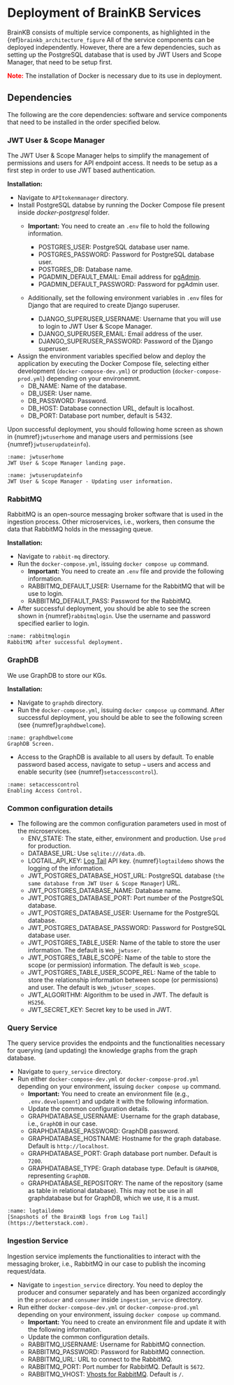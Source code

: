 # Deployment of BrainKB Services

BrainKB consists of multiple service components, as highlighted in the {ref}`brainkb_architecture_figure` All of the service components can be deployed independently. However, there are a few dependencies, such as setting up the PostgreSQL database that is used by JWT Users and Scope Manager, that need to be setup first. 

<b style="color:red;">Note:</b> The installation of Docker is necessary due to its use in deployment.


## Dependencies 

The following are the core dependencies: software and service components that need to be installed in the order specified below.

### JWT User & Scope Manager
The JWT User & Scope Manager helps to simplify the management of permissions and users for API endpoint access. It needs to be setup as a first step in order to use JWT based authentication. 

**Installation:**
- Navigate to `APItokenmanager` directory.
- Install PostgreSQL databse by running the Docker Compose file present inside _docker-postgresql_ folder.
	- **Important:** You need to create an `.env` file to hold the following information.

		- POSTGRES_USER: PostgreSQL database user name.
		- POSTGRES_PASSWORD: Password for PostgreSQL database user.
		- POSTGRES_DB: Database name.
		- PGADMIN_DEFAULT_EMAIL: Email address for [pgAdmin](https://www.pgadmin.org).  
		- PGADMIN_DEFAULT_PASSWORD: Password for pgAdmin user.
	- Additionally, set the following environment variables in `.env` files for Django that are required to create Django superuser.
		- DJANGO_SUPERUSER_USERNAME: Username that you will use to login to JWT User & Scope Manager.
		- DJANGO_SUPERUSER_EMAIL: Email address of the user.
		- DJANGO_SUPERUSER_PASSWORD: Password of the Django superuser.
- Assign the environment variables specified below and deploy the application by executing the Docker Compose file, selecting either development (`docker-compose-dev.yml`) or production (`docker-compose-prod.yml`) depending on your environemnt.
	- DB_NAME: Name of the database.
	- DB_USER: User name.
	- DB_PASSWORD: Password.
	- DB_HOST: Database connection URL, default is localhost.
	- DB_PORT: Database port number, default is 5432.

Upon successful deployment, you should following home screen as shown in {numref}`jwtuserhome` and manage users and permissions (see {numref}`jwtuserupdateinfo`).

```{figure} jwtuserhome.png
:name: jwtuserhome
JWT User & Scope Manager landing page.
```

```{figure} jwtuserupdateinfo.png
:name: jwtuserupdateinfo
JWT User & Scope Manager - Updating user information.
```

### RabbitMQ
RabbitMQ is an open-source messaging broker software that is used in the ingestion process. Other microservices, i.e., workers, then consume the data that RabbitMQ holds in the messaging queue. 

**Installation:**
- Navigate to `rabbit-mq` directory.
- Run the `docker-compose.yml`, issuing `docker compose up` command.
	- **Important:** You need to create an `.env` file and provide the following information.
	- RABBITMQ_DEFAULT_USER: Username for the RabbitMQ that will be use to login.
	- RABBITMQ_DEFAULT_PASS: Password for the RabbitMQ.
- After successful deployment, you should be able to see the screen shown in {numref}`rabbitmqlogin`. Use the username and password specified earlier to login. 
```{figure} rabbitmqlogin.png
:name: rabbitmqlogin
RabbitMQ after successful deployment.
``` 
### GraphDB
We use GraphDB to store our KGs. 

**Installation:**
- Navigate to `graphdb` directory.
- Run the `docker-compose.yml`, issuing `docker compose up` command. After successful deployment, you should be able to see the following screen (see {numref}`graphdbwelcome`). 

```{figure} graphdb.png
:name: graphdbwelcome
GraphDB Screen.
``` 
- Access to the GraphDB is available to all users by default. To enable password based access, navigate to setup `→` users and access and enable security (see {numref}`setaccesscontrol`).

```{figure} setaccesscontrol.png
:name: setaccesscontrol
Enabling Access Control.
``` 
### Common configuration details

- The following are the common configuration parameters used in most of the microservices.
	- ENV_STATE: The state, either, environment and production. Use `prod` for production.
	- DATABASE_URL: Use `sqlite:///data.db`.
	- LOGTAIL_API_KEY: [Log Tail](https://betterstack.com) API key. {numref}`logtaildemo` shows the logging of the information. 
	- JWT_POSTGRES_DATABASE_HOST_URL: PostgreSQL database (`the same database from JWT User & Scope Manager`) URL.
	- JWT_POSTGRES_DATABASE_NAME: Database name.
	- JWT_POSTGRES_DATABASE_PORT: Port number of the PostgreSQL database.
	- JWT_POSTGRES_DATABASE_USER: Username for the PostgreSQL database.
	- JWT_POSTGRES_DATABASE_PASSWORD: Password for PostgreSQL database user.
	- JWT_POSTGRES_TABLE_USER: Name of the table to store the user information. The default is `Web_jwtuser`.
	- JWT_POSTGRES_TABLE_SCOPE: Name of the table to store the scope (or permission) information. The default is `Web_scope`.
	- JWT_POSTGRES_TABLE_USER_SCOPE_REL: Name of the table to store the relationship information between scope (or permissions) and user. The default is `Web_jwtuser_scopes`.
	- JWT_ALGORITHM: Algorithm to be used in JWT. The default is `HS256`.
	- JWT_SECRET_KEY: Secret key to be used in JWT.

### Query Service
The query service provides the endpoints and the functionalities necessary for querying (and updating) the knowledge graphs from the graph database.

- Navigate to `query_service` directory.
- Run either `docker-compose-dev.yml` or `docker-compose-prod.yml` depending on your environment, issuing `docker compose up` command.
	- **Important:** You need to create an environment file (e.g., `.env.development`) and update it with the following information.
	- Update the common configuration details.
	- GRAPHDATABASE_USERNAME: Username for the graph database, i.e., `GraphDB` in our case.
	- GRAPHDATABASE_PASSWORD: GraphDB password. 
	- GRAPHDATABASE_HOSTNAME: Hostname for the graph database. Default is `http://localhost`.
	- GRAPHDATABASE_PORT: Graph database port number. Default is `7200`.
	- GRAPHDATABASE_TYPE: Graph database type. Default is `GRAPHDB`, representing `GraphDB`. 
	- GRAPHDATABASE_REPOSITORY: The name of the repository (same as table in relational database). This may not be use in all graphdatabase but for GraphDB, which we use, it is a must.

```{figure} logtaildemo.png
:name: logtaildemo
[Snapshots of the BrainKB logs from Log Tail](https://betterstack.com).
``` 
### Ingestion Service
Ingestion service implements the functionalities to interact with the messaging broker, i.e., RabbitMQ in our case to publish the incoming request/data.
- Navigate to `ingestion_service` directory. You need to deploy the producer and consumer separately and has been organized accordingly in the `producer` and `consumer` inside `ingestion_service` directory.  
- Run either `docker-compose-dev.yml` or `docker-compose-prod.yml` depending on your environment, issuing `docker compose up` command.
	- **Important:** You need to create an environment file and update it with the following information.
	- Update the common configuration details.
	- RABBITMQ_USERNAME: Username for RabbitMQ connection.
	- RABBITMQ_PASSWORD: Password for RabbitMQ connection.
	- RABBITMQ_URL: URL to connect to the RabbitMQ.
	- RABBITMQ_PORT: Port number for RabbitMQ. Default is `5672`.
	- RABBITMQ_VHOST: [Vhosts for RabbitMQ](https://www.rabbitmq.com/docs/vhosts). Default is `/`.
	

